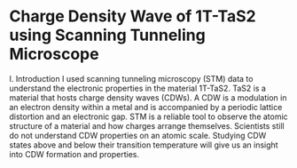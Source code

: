 # Charge Density Wave of 1T-TaS2 using Scanning Tunneling Microscope
I. Introduction 
I used scanning tunneling microscopy (STM) data to understand the electronic properties in the material 1T-TaS2. TaS2 is a material that hosts charge density waves (CDWs). A CDW is a modulation in an electron density within a metal and is accompanied by a periodic lattice distortion and an electronic gap. STM is a reliable tool to observe the atomic structure of a material and how charges arrange themselves. Scientists still do not understand CDW properties on an atomic scale. Studying CDW states above and below their transition temperature will give us an insight into CDW formation and properties. 
